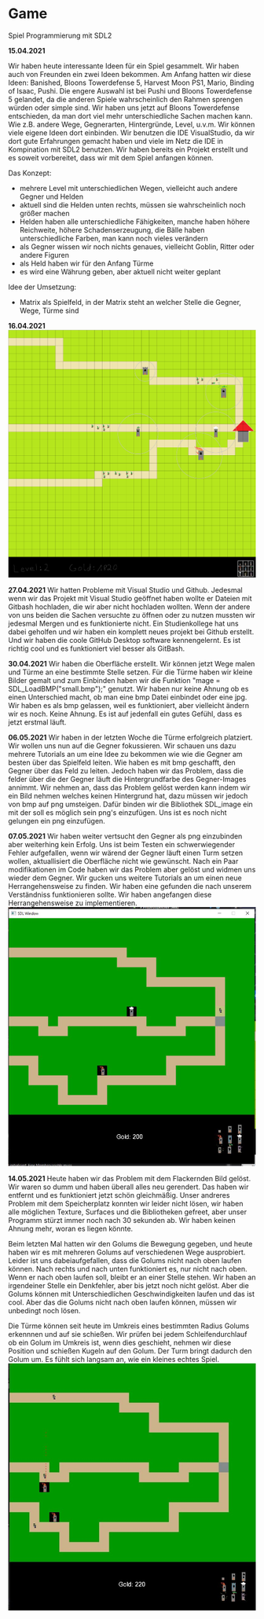 # Game

Spiel Programmierung mit SDL2

**15.04.2021**

Wir haben heute interessante Ideen für ein Spiel gesammelt.
Wir haben auch von Freunden ein zwei Ideen bekommen. 
Am Anfang hatten wir diese Ideen: Banished, Bloons Towerdefense 5, Harvest Moon PS1, Mario, Binding of Isaac, Pushi. 
Die engere Auswahl ist bei Pushi und Bloons Towerdefense 5 gelandet, da die anderen Spiele wahrscheinlich den Rahmen sprengen würden oder simple sind.
Wir haben uns jetzt auf Bloons Towerdefense entschieden, da man dort viel mehr unterschiedliche Sachen machen kann. Wie z.B. andere Wege, Gegnerarten, Hintergründe, Level, u.v.m. Wir können viele eigene Ideen dort einbinden.
Wir benutzen die IDE VisualStudio, da wir dort gute Erfahrungen gemacht haben und viele im Netz die IDE in Kompination mit SDL2 benutzen. Wir haben bereits ein Projekt erstellt und es soweit vorbereitet, dass wir mit dem Spiel anfangen können.


Das Konzept:

- mehrere Level mit unterschiedlichen Wegen, vielleicht auch andere Gegner und Helden
- aktuell sind die Helden unten rechts, müssen sie wahrscheinlich noch größer machen
- Helden haben alle unterschiedliche Fähigkeiten, manche haben höhere Reichweite, höhere Schadenserzeugung, die Bälle haben unterschiedliche Farben, man kann noch vieles verändern
- als Gegner wissen wir noch nichts genaues, vielleicht Goblin, Ritter oder andere Figuren
- als Held haben wir für den Anfang Türme
- es wird eine Währung geben, aber aktuell nicht weiter geplant

Idee der Umsetzung:
- Matrix als Spielfeld, in der Matrix steht an welcher Stelle die Gegner, Wege, Türme sind


**16.04.2021**
![Game](gitter1.png)


**27.04.2021**
Wir hatten Probleme mit Visual Studio und Github. Jedesmal wenn wir das Projekt mit Visual Studio geöffnet haben wollte er Dateien mit Gitbash hochladen, die wir aber nicht hochladen wollten. Wenn der andere von uns beiden die Sachen versuchte zu öffnen oder zu nutzen mussten wir jedesmal Mergen und es funktionierte nicht. 
Ein Studienkollege hat uns dabei geholfen und wir haben ein komplett neues projekt bei Github erstellt. Und wir haben die coole GitHub Desktop software kennengelernt. Es ist richtig cool und es funktioniert viel besser als GitBash.

**30.04.2021**
Wir haben die Oberfläche erstellt. Wir können jetzt Wege malen und Türme an eine bestimmte Stelle setzen. Für die Türme haben wir kleine Bilder gemalt und zum Einbinden haben wir die Funktion "mage = SDL_LoadBMP("small.bmp");" genutzt. Wir haben nur keine Ahnung ob es einen Unterschied macht, ob man eine bmp Datei einbindet oder eine jpg. Wir haben es als bmp gelassen, weil es funktioniert, aber vielleicht ändern wir es noch. Keine Ahnung. Es ist auf jedenfall ein gutes Gefühl, dass es jetzt erstmal läuft.

**06.05.2021**
Wir haben in der letzten Woche die Türme erfolgreich platziert. Wir wollen uns nun auf die Gegner fokussieren.
Wir schauen uns dazu mehrere Tutorials an um eine Idee zu bekommen wie wie die Gegner am besten über das Spielfeld leiten.
Wie haben es mit bmp geschafft, den Gegner über das Feld zu leiten. Jedoch haben wir das Problem, dass die felder über die der Gegner läuft die Hintergrundfarbe des Gegner-Images annimmt. 
Wir nehmen an, dass das Problem gelöst werden kann indem wir ein Bild nehmen welches keinen Hintergrund hat, dazu müssen wir jedoch von bmp auf png umsteigen.
Dafür binden wir die Bibliothek SDL_image ein mit der soll es möglich sein png's einzufügen.
Uns ist es noch nicht gelungen ein png einzufügen.

**07.05.2021**
Wir haben weiter vertsucht den Gegner als png einzubinden aber weiterhing kein Erfolg.
Uns ist beim Testen ein schwerwiegender Fehler aufgefallen, wenn wir wärend der Gegner läuft einen Turm setzen wollen, aktuallisiert die Oberfläche nicht wie gewünscht.
Nach ein Paar modifikationen im Code haben wir das Problem aber gelöst und widmen uns wieder dem Gegner.
Wir gucken uns weitere Tutorials an um einen neue Herrangehensweise zu finden. Wir haben eine gefunden die nach unserem Verständniss funktionieren sollte.
Wir haben angefangen diese Herrangehensweise zu implementieren.
![Game](Unbenannt.JPG)

**14.05.2021**
Heute haben wir das Problem mit dem Flackernden Bild gelöst. Wir waren so dumm und haben überall alles neu gerendert. Das haben wir entfernt und es funktioniert jetzt schön gleichmäßig. Unser andreres Problem mit dem Speicherplatz konnten wir leider nicht lösen, wir haben alle möglichen Texture, Surfaces und die Bibliotheken gefreet, aber unser Programm stürzt immer noch nach 30 sekunden ab. Wir haben keinen Ahnung mehr, woran es liegen könnte. 

Beim letzten Mal hatten wir den Golums die Bewegung gegeben, und heute haben wir es mit mehreren Golums auf verschiedenen Wege ausprobiert. Leider ist uns dabeiaufgefallen, dass die Golums nicht nach oben laufen können. Nach rechts und nach unten funktioniert es, nur nicht nach oben. Wenn er nach oben laufen soll, bleibt er an einer Stelle stehen. Wir haben an irgendeiner Stelle ein Denkfehler, aber bis jetzt noch nicht gelöst. Aber die Golums können mit Unterschiedlichen Geschwindigkeiten laufen und das ist cool. Aber das die Golums nicht nach oben laufen können, müssen wir unbedingt noch lösen.

Die Türme können seit heute im Umkreis eines bestimmten Radius  Golums erkennnen und auf sie schießen. Wir prüfen bei jedem Schleifendurchlauf ob ein Golum im Umkreis ist, wenn dies geschieht, nehmen wir diese Position und schießen Kugeln auf den Golum. Der Turm bringt dadurch den Golum um.  Es fühlt sich langsam an, wie ein kleines echtes Spiel.
![Game](TuermeSchießen.JPG)
